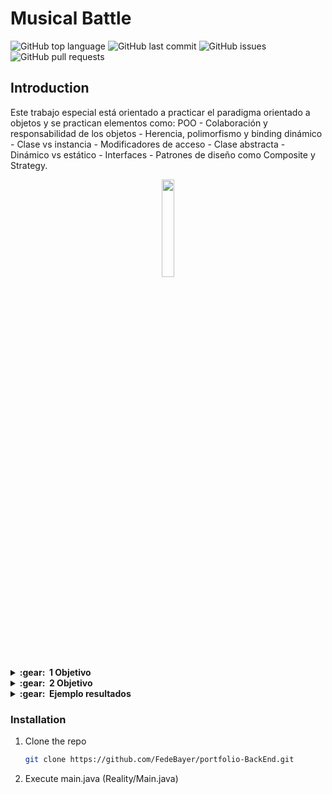 # Musical Battle

![GitHub top language](https://img.shields.io/github/languages/top/FedeBayer/portfolio-BackEnd?style=for-the-badge)
![GitHub last commit](https://img.shields.io/github/last-commit/FedeBayer/portfolio-BackEnd?style=for-the-badge)
![GitHub issues](https://img.shields.io/github/issues/FedeBayer/portfolio-BackEnd?style=for-the-badge)
![GitHub pull requests](https://img.shields.io/github/issues-pr/FedeBayer/portfolio-BackEnd?style=for-the-badge)

## Introduction

Este trabajo especial está orientado a practicar el paradigma orientado a objetos y se practican elementos como:
POO - Colaboración y responsabilidad de los objetos - Herencia, polimorfismo y binding dinámico - Clase vs instancia - Modificadores de acceso - Clase abstracta - 
Dinámico vs estático - Interfaces - Patrones de diseño como Composite y Strategy.


<div align="center">
  <img src="https://img.freepik.com/premium-vector/abstract-music-background-vinyl-disk-explosion-vector-illustration_3482-3933.jpg?w=2000" width="20%"></img>
</div>


<details close="true">
  <summary><b>:gear: &nbsp;1 Objetivo</b></summary>

  Dado el reciente éxito de los realities, en especial el último de canciones, un canal de la competencia (cuya identidad no podemos revelar) decidió armar su propio reality de canto. Para poder organizarse mejor y facilitar la tarea de selección de participantes, armado de equipos y demás menesteres, la producción de dicho canal encargó la realización de un sistema para la apropiada administración de todo el reality.
  
En el reality participan un conjunto de coaches, que a su vez juegan el rol de jurados, y un conjunto de participantes. De los participantes, se registra su nombre, apellido, edad, géneros musicales de preferencia, idiomas en los que canta y los instrumentos que toca. La producción también almacena un conjunto de temas musicales que pueden ser cantados durante el reality. Cada tema musical tiene un título, un idioma, una lista de géneros musicales a los que pertenece y una lista de instrumentos musicales necesarios para interpretarlo durante el concurso (puede ser vacía).

  Cada coach/jurado tiene un listado de participantes asignados como equipo propio. Para una mejor organización, cada coach/jurado desea poder obtener:
● un listado de todos los instrumentos que pueden tocar los participantes de su equipo (no
debe haber repetidos)
  
● un listado de todos los idiomas que pueden cantar los participantes de su equipo (sin idiomas
repetidos)
  
● un listado de géneros de preferencia de los participantes de su equipo (sin repetidos y
ordenados alfabéticamente)
  
● El promedio de edad de su equipo
 
Durante el reality, se organizan batallas para decidir quién es expulsado del concurso en cada ronda.

Para poder organizar cada batalla, la producción del programa le pide a cada jurado que seleccione un participante de su equipo para cantar un determinado tema musical. Para esto y acorde al avance del programa se van solicitando a los jurados que busquen:
  
● Todos los participantes que canten en un determinado idioma, por ejemplo “inglés”.
  
● Todos los participantes que prefieran un determinado género, por ejemplo “rock”.
  
● Todos los participantes que canten en un determinado idioma y toquen un instrumento
específico.Por ejemplo, “Aleman” y “Guitarra”
  
● Todos los participantes que toquen “guitarra” y prefieran el género “balada” o que canten en
“inglés”.
  
● Todos los participantes mayores de una determinada edad.
  
● Los anteriores son algunos ejemplos de los listados que la producción le pide constantemente a los jurados. Se pueden agregar nuevos requerimientos de búsquedas así como combinación lógicas de los existentes.
  
Uno de los jurados se puso exigente y solo permite agregar a su equipo participantes que al menos toquen un determinado instrumento, conozcan ciertos idiomas y prefieran un determinado género.
Puntualmente, solo permite agregar participantes que toquen la batería, puedan cantar en español e inglés, y que prefieran “pop”. Es posible que este jurado cambie en tiempo de ejecución su
restricción para aceptar participantes, aunque los participantes ya aceptados no se eliminan si cambia su preferencia por nuevos participantes.

En esta primer parte no se implementan las batallas
</details>

<details close="true">
  <summary><b>:gear: &nbsp;2 Objetivo</b></summary>

Continuando con la implementación del reality de canto en esta segunda parte se agrega a lo realizado en la primera parte las siguientes características.

Los participantes pueden estar organizados en grupos y bandas, un grupo o banda posee una lista de miembros que los componen (pueden ser integrantes o incluso sub bandas). Una banda o grupo posee un nombre, y una edad (la cual se calcula como el promedio de las edades de cada uno de sus miembros). Los géneros de preferencia se calculan como la intersección de los géneros de preferencia de todos sus miembros. Por ejemplo si un grupo tienen dos miembros A y B, el integrante A tiene preferencias {g1,g2,g3,g4} y el integrante B las preferencias {g1,g4,g7,g11} el grupo tendrá como preferencias de géneros {g1, g4}. En el caso de los idiomas que pueden interpretar una banda o grupo se considera la unión de los idiomas de todos sus miembros (no pueden existir repetidos), lo mismo ocurre para los instrumentos que puede tocar una banda.
  
Ahora cada coach/jurado tiene un listado de participantes asignados como equipo propio, este listado puede incluir Bandas, Grupos o Integrantes solistas.
Para una mejor organización, cada coach/jurado desea poder obtener:

  ● Un listado de todos los instrumentos que pueden tocar los participantes de su equipo (no debe haber repetidos)

  ● Un listado de todos los idiomas que pueden cantar los participantes de su equipo (sin idiomas repetidos)
  
  ● Un listado de géneros de preferencia de los participantes de su equipo (sin repetidos y ordenados alfabéticamente)
  
  ● El promedio de edad de su equipo

Para las batallas, se desea que cada uno de los coachs/jurados pueda buscar entre sus participantes integrantes, bandas o grupos que :

  ● Canten en un determinado idioma, por ejemplo “inglés”

  ● Prefieren un determinado género, por ejemplo “rock”.

  ● Canten en un determinado idioma y toquen un instrumento específico. Por ejemplo, “Aleman” y “Guitarra”

  ● Todos los participantes mayores de una determinada edad.

  ● Puedan Interpretar un determinado Tema Musical

  ● Los anteriores son algunos ejemplos de los listados que la producción le pide constantemente a los jurados. Se pueden agregar nuevos requerimientos de búsquedas así como combinación lógicas de los existentes.

Aclaraciones sobre la búsqueda de participantes:

  1. Si una banda o grupo cumple con lo que está buscando el jurado, se debe retornar la banda o el grupo entero (respetando la organización interna de grupos y subgrupos)

  2. Si una banda o grupo NO cumple con lo que está buscando el jurado, se buscan posibles miembros de la banda que sí cumplan y se retorna a estos miembros.

  3. El mecanismo anterior se repite en cada nivel organizativo que tenga la banda o grupo.

  4. Un tema puede ser interpretado por una banda/grupo/solista si puede cantar en el idioma del tema y al menos uno de los géneros está entre las preferencias del grupo/banda/solista.Sin embargo, para los temas de la final se debe chequear además de lo anterior que la
</details>

<details close="true">
  <summary><b>:gear: &nbsp;Ejemplo resultados</b></summary>
  
```java
Informacion de equipos de Coach

Nombres de participantes de  equipo de coach: Lautaro
Instrumentos: 
[Guitarra, Piano]
Promedio edad: 
32.0
Generos de preferencia: 
[Jazz, Rock]


Nombres de participantes de  equipo de coach: Valentin
Instrumentos: 
[Guitarra, Piano, Violin, Bateria, Bajo]
Promedio edad: 
30.222222222222225
Generos de preferencia: 
[]
///////////////////////////////////
Criterios de participantes para batallas


Participantes que cantan en Ingles: 
[Banda Banda2 [miembros=[Participante [nombre=Kevin, apellido=Yante, edad=41, generosMusicalesPreferencia=[Musica clasica, Musica electronica], idiomas=[Aleman, Frances], instrumentos=[Violin, Bateria]]
, Participante [nombre=Ignacio, apellido=Varne, edad=22, generosMusicalesPreferencia=[Electro, Dupstep], idiomas=[Japones], instrumentos=[Bajo]]
, Banda Banda1 [miembros=[Participante [nombre=Carlos, apellido=Celor, edad=27, generosMusicalesPreferencia=[Musica clasica, Musica electronica], idiomas=[Aleman, Frances], instrumentos=[Violin, Bateria]]
, Participante [nombre=Juan, apellido=Zon, edad=39, generosMusicalesPreferencia=[Electro, Dupstep], idiomas=[Japones], instrumentos=[Bajo]]
, Participante [nombre=Pedro, apellido=Lanz, edad=17, generosMusicalesPreferencia=[Rock, Jazz], idiomas=[Español, Ingles], instrumentos=[Guitarra, Piano]]
]]
]]
]
Participantes que su genero preferido es Rock: 
[Participante [nombre=Pedro, apellido=Lanz, edad=17, generosMusicalesPreferencia=[Rock, Jazz], idiomas=[Español, Ingles], instrumentos=[Guitarra, Piano]]
]
Participantes que cantan en Aleman y tocan Guitarra: 
[Banda Banda2 [miembros=[Participante [nombre=Kevin, apellido=Yante, edad=41, generosMusicalesPreferencia=[Musica clasica, Musica electronica], idiomas=[Aleman, Frances], instrumentos=[Violin, Bateria]]
, Participante [nombre=Ignacio, apellido=Varne, edad=22, generosMusicalesPreferencia=[Electro, Dupstep], idiomas=[Japones], instrumentos=[Bajo]]
, Banda Banda1 [miembros=[Participante [nombre=Carlos, apellido=Celor, edad=27, generosMusicalesPreferencia=[Musica clasica, Musica electronica], idiomas=[Aleman, Frances], instrumentos=[Violin, Bateria]]
, Participante [nombre=Juan, apellido=Zon, edad=39, generosMusicalesPreferencia=[Electro, Dupstep], idiomas=[Japones], instrumentos=[Bajo]]
, Participante [nombre=Pedro, apellido=Lanz, edad=17, generosMusicalesPreferencia=[Rock, Jazz], idiomas=[Español, Ingles], instrumentos=[Guitarra, Piano]]
]]
]]
]
Participantes que son mayores a 19 años: 
[Banda Banda2 [miembros=[Participante [nombre=Kevin, apellido=Yante, edad=41, generosMusicalesPreferencia=[Musica clasica, Musica electronica], idiomas=[Aleman, Frances], instrumentos=[Violin, Bateria]]
, Participante [nombre=Ignacio, apellido=Varne, edad=22, generosMusicalesPreferencia=[Electro, Dupstep], idiomas=[Japones], instrumentos=[Bajo]]
, Banda Banda1 [miembros=[Participante [nombre=Carlos, apellido=Celor, edad=27, generosMusicalesPreferencia=[Musica clasica, Musica electronica], idiomas=[Aleman, Frances], instrumentos=[Violin, Bateria]]
, Participante [nombre=Juan, apellido=Zon, edad=39, generosMusicalesPreferencia=[Electro, Dupstep], idiomas=[Japones], instrumentos=[Bajo]]
, Participante [nombre=Pedro, apellido=Lanz, edad=17, generosMusicalesPreferencia=[Rock, Jazz], idiomas=[Español, Ingles], instrumentos=[Guitarra, Piano]]
]]
]]
]
Participantes que pueden interpretar tema1: 
[Participante [nombre=Pedro, apellido=Lanz, edad=17, generosMusicalesPreferencia=[Rock, Jazz], idiomas=[Español, Ingles], instrumentos=[Guitarra, Piano]]
]
///////////////////////////////////
Criterios con combinaciones logicas

Participantes que toquen “guitarra” y prefieran el género “balada” O que canten en “inglés”: 
[Participante [nombre=Marcos, apellido=Celor, edad=19, generosMusicalesPreferencia=[Rock, Jazz], idiomas=[Español, Ingles], instrumentos=[Guitarra, Piano]]
]
Participantes que toquen “guitarra” y prefieran el género “balada” Y que canten en “inglés”: 
[]
Participantes que NO prefieran el género “balada” y NO toquen guitarra: 
[Participante [nombre=Marcos, apellido=Celor, edad=19, generosMusicalesPreferencia=[Rock, Jazz], idiomas=[Español, Ingles], instrumentos=[Guitarra, Piano]]
]
///////////////////////////////////
Coach exigente


Coach exigente: Lautaro agrega a participante: Marcos ? 
false
Coach exigente: Lautaro cambio genero requerido de Pop a Rock 

Coach exigente: Lautaro agrega a participante: Marcos ? 
true


///////////////////////////////////
Lista para batalla
[Participante [nombre=Franco, apellido=Reter, edad=30, generosMusicalesPreferencia=[Rock, Jazz], idiomas=[Español, Ingles], instrumentos=[Guitarra, Piano]]
, Participante [nombre=Franco, apellido=Reter, edad=30, generosMusicalesPreferencia=[Electro, Dupstep], idiomas=[Japones], instrumentos=[Bajo]]
]


/////////
Batallas 

Lautaro vs Ulises
Ganador es: Empate

Por puntos
Lautaro vs Ulises
Ganador es: Lautaro

Marcos vs Carlos
Resultado = Empate

```
 
</details>



### Installation

1. Clone the repo
   ```sh
   git clone https://github.com/FedeBayer/portfolio-BackEnd.git
   ```
2. Execute main.java (Reality/Main.java)
